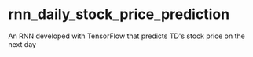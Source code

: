 # rnn_daily_stock_price_prediction
An RNN developed with TensorFlow that predicts TD's stock price on the next day
